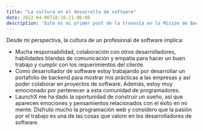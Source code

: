 ```yaml
---
title: "La cultura en el desarrollo de software"
date: 2022-04-06T18:16:21-06:00
description: 'Este es mi primer post de la travesía en la Misión de Backend con Node JS de Launch X.'
---
```


Desde mi perspectiva, la cultura de un profesional de software implica: 
- Mucha responsabilidad, colaboración con otros desarrolladores, habilidades blandas de comunicación y empatía para hacer un buen trabajo y cumplir con los requerimientos del cliente.
- Como desarrollador de software estoy trabajando por desarrollar un portafolio de backend para mostrar mis prácticas a las empresas y así poder colaborar en proyectos de software. Además, estoy muy emocionado por pertenecer a esta comunidad de programadores.
- LaunchX me ha dado la oportunidad de construir un sueño, así que aparecen emociones y pensamientos relacionados con el éxito en mi mente. Disfruto mucho la programación web y considero que la pasión por el trabajo es una de las cosas que valoro en los desarrolladores de software.
